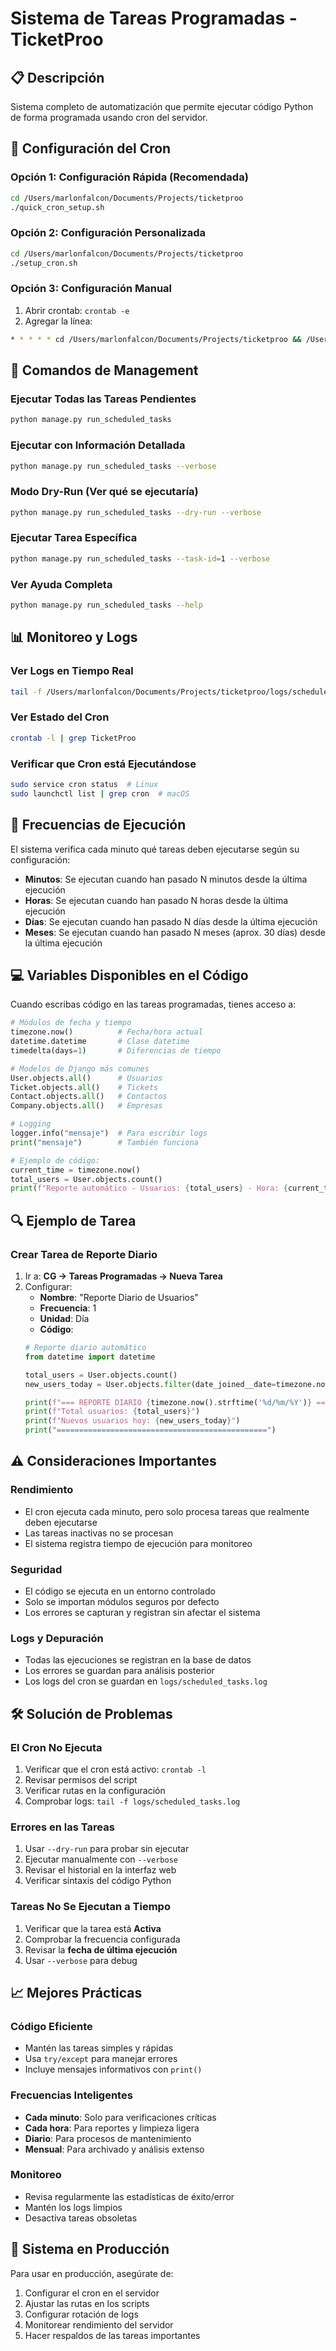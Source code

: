 # Sistema de Tareas Programadas - TicketProo

## 📋 Descripción
Sistema completo de automatización que permite ejecutar código Python de forma programada usando cron del servidor.

## 🚀 Configuración del Cron

### Opción 1: Configuración Rápida (Recomendada)
```bash
cd /Users/marlonfalcon/Documents/Projects/ticketproo
./quick_cron_setup.sh
```

### Opción 2: Configuración Personalizada
```bash
cd /Users/marlonfalcon/Documents/Projects/ticketproo
./setup_cron.sh
```

### Opción 3: Configuración Manual
1. Abrir crontab: `crontab -e`
2. Agregar la línea:
```bash
* * * * * cd /Users/marlonfalcon/Documents/Projects/ticketproo && /Users/marlonfalcon/micromamba/bin/python manage.py run_scheduled_tasks >/dev/null 2>&1
```

## 🔧 Comandos de Management

### Ejecutar Todas las Tareas Pendientes
```bash
python manage.py run_scheduled_tasks
```

### Ejecutar con Información Detallada
```bash
python manage.py run_scheduled_tasks --verbose
```

### Modo Dry-Run (Ver qué se ejecutaría)
```bash
python manage.py run_scheduled_tasks --dry-run --verbose
```

### Ejecutar Tarea Específica
```bash
python manage.py run_scheduled_tasks --task-id=1 --verbose
```

### Ver Ayuda Completa
```bash
python manage.py run_scheduled_tasks --help
```

## 📊 Monitoreo y Logs

### Ver Logs en Tiempo Real
```bash
tail -f /Users/marlonfalcon/Documents/Projects/ticketproo/logs/scheduled_tasks.log
```

### Ver Estado del Cron
```bash
crontab -l | grep TicketProo
```

### Verificar que Cron está Ejecutándose
```bash
sudo service cron status  # Linux
sudo launchctl list | grep cron  # macOS
```

## 🎯 Frecuencias de Ejecución

El sistema verifica cada minuto qué tareas deben ejecutarse según su configuración:

- **Minutos**: Se ejecutan cuando han pasado N minutos desde la última ejecución
- **Horas**: Se ejecutan cuando han pasado N horas desde la última ejecución  
- **Días**: Se ejecutan cuando han pasado N días desde la última ejecución
- **Meses**: Se ejecutan cuando han pasado N meses (aprox. 30 días) desde la última ejecución

## 💻 Variables Disponibles en el Código

Cuando escribas código en las tareas programadas, tienes acceso a:

```python
# Módulos de fecha y tiempo
timezone.now()          # Fecha/hora actual
datetime.datetime       # Clase datetime
timedelta(days=1)       # Diferencias de tiempo

# Modelos de Django más comunes
User.objects.all()      # Usuarios
Ticket.objects.all()    # Tickets
Contact.objects.all()   # Contactos
Company.objects.all()   # Empresas

# Logging
logger.info("mensaje")  # Para escribir logs
print("mensaje")        # También funciona

# Ejemplo de código:
current_time = timezone.now()
total_users = User.objects.count()
print(f"Reporte automático - Usuarios: {total_users} - Hora: {current_time}")
```

## 🔍 Ejemplo de Tarea

### Crear Tarea de Reporte Diario
1. Ir a: **CG → Tareas Programadas → Nueva Tarea**
2. Configurar:
   - **Nombre**: "Reporte Diario de Usuarios"
   - **Frecuencia**: 1
   - **Unidad**: Día
   - **Código**:
   ```python
   # Reporte diario automático
   from datetime import datetime
   
   total_users = User.objects.count()
   new_users_today = User.objects.filter(date_joined__date=timezone.now().date()).count()
   
   print(f"=== REPORTE DIARIO {timezone.now().strftime('%d/%m/%Y')} ===")
   print(f"Total usuarios: {total_users}")
   print(f"Nuevos usuarios hoy: {new_users_today}")
   print("===============================================")
   ```

## ⚠️ Consideraciones Importantes

### Rendimiento
- El cron ejecuta cada minuto, pero solo procesa tareas que realmente deben ejecutarse
- Las tareas inactivas no se procesan
- El sistema registra tiempo de ejecución para monitoreo

### Seguridad
- El código se ejecuta en un entorno controlado
- Solo se importan módulos seguros por defecto
- Los errores se capturan y registran sin afectar el sistema

### Logs y Depuración
- Todas las ejecuciones se registran en la base de datos
- Los errores se guardan para análisis posterior
- Los logs del cron se guardan en `logs/scheduled_tasks.log`

## 🛠️ Solución de Problemas

### El Cron No Ejecuta
1. Verificar que el cron está activo: `crontab -l`
2. Revisar permisos del script
3. Verificar rutas en la configuración
4. Comprobar logs: `tail -f logs/scheduled_tasks.log`

### Errores en las Tareas
1. Usar `--dry-run` para probar sin ejecutar
2. Ejecutar manualmente con `--verbose`
3. Revisar el historial en la interfaz web
4. Verificar sintaxis del código Python

### Tareas No Se Ejecutan a Tiempo
1. Verificar que la tarea está **Activa**
2. Comprobar la frecuencia configurada
3. Revisar la **fecha de última ejecución**
4. Usar `--verbose` para debug

## 📈 Mejores Prácticas

### Código Eficiente
- Mantén las tareas simples y rápidas
- Usa `try/except` para manejar errores
- Incluye mensajes informativos con `print()`

### Frecuencias Inteligentes
- **Cada minuto**: Solo para verificaciones críticas
- **Cada hora**: Para reportes y limpieza ligera
- **Diario**: Para procesos de mantenimiento
- **Mensual**: Para archivado y análisis extenso

### Monitoreo
- Revisa regularmente las estadísticas de éxito/error
- Mantén los logs limpios
- Desactiva tareas obsoletas

## 🚀 Sistema en Producción

Para usar en producción, asegúrate de:
1. Configurar el cron en el servidor
2. Ajustar las rutas en los scripts
3. Configurar rotación de logs
4. Monitorear rendimiento del servidor
5. Hacer respaldos de las tareas importantes